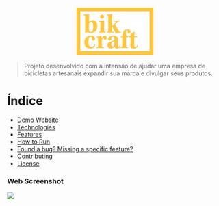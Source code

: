 <p align="center">
   <img src="./img/bikcraft-qualidade.svg" alt="Bikcraft" width="180"/>
</p>

> Projeto desenvolvido com a intensão de ajudar uma empresa de bicicletas artesanais expandir sua marca e divulgar seus produtos.

# Índice

* [Demo Website](#eyes-demo-website)   
* [Technologies](#computer-technologies)
* [Features](#rocket-features)
* [How to Run](#construction_worker-how-to-run)
* [Found a bug? Missing a specific feature?](#bug-issues)
* [Contributing](#tada-contributing)
* [License](#closed_book-license)

### Web Screenshot
<div>
   <img src="./img/desktop.svg" width="400px">
</div>